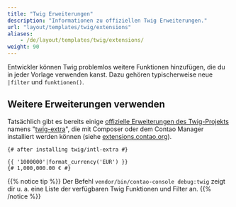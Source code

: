 ```yaml
---
title: "Twig Erweiterungen"
description: "Informationen zu offiziellen Twig Erweiterungen."
url: "layout/templates/twig/extensions"
aliases:
    - /de/layout/templates/twig/extensions/
weight: 90
---
```



Entwickler können Twig problemlos weitere Funktionen hinzufügen, die du in jeder Vorlage verwenden kanst. Dazu gehören typischerweise 
neue `|filter` und `funktionen()`.


## Weitere Erweiterungen verwenden

Tatsächlich gibt es bereits einige [offizielle Erweiterungen des Twig-Projekts](https://github.com/twigphp/Twig/tree/3.x/extra) 
namens "[twig-extra](https://extensions.contao.org/?q=twig&pages=1)", die mit Composer oder dem Contao Manager installiert werden können 
(siehe [extensions.contao.org](https://extensions.contao.org/?q=twig&pages=1)).

```twig
{# after installing twig/intl-extra #}

{{ '1000000'|format_currency('EUR') }}
{# 1,000,000.00 € #}
```

{{% notice tip %}}
Der Befehl `vendor/bin/contao-console debug:twig` zeigt dir u. a. eine Liste der verfügbaren Twig Funktionen und Filter an.
{{% /notice %}}